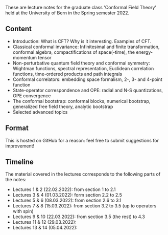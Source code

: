 These are lecture notes for the graduate class 'Conformal Field Theory' held at the University of Bern in the Spring semester 2022.

Content
-------

- Introduction: What is CFT? Why is it interesting. Examples of CFT.
- Classical conformal invariance: Infinitesimal and finite transformation, conformal algebra, compactifications of space(-time), the energy-momentum tensor
- Non-perturbative quantum field theory and conformal symmetry: Wightman functions, spectral representation, Euclidean correlation functions, time-ordered products and path integrals
- Conformal correlators: embedding space formalism, 2-, 3- and 4-point function
- State-operator correspondence and OPE: radial and N-S quantizations, OPE convergence
- The conformal bootstrap: conformal blocks, numerical bootstrap, generalized free field theory, analytic bootstrap
- Selected advanced topics

Format
------

This is hosted on GitHub for a reason: feel free to submit suggestions for improvement!


Timeline
--------

The material covered in the lectures corresponds to the following parts of the notes:
- Lectures 1 & 2 (22.02.2022): from section 1 to 2.1
- Lectures 3 & 4 (01.03.2022): form section 2.2 to 2.5
- Lectures 5 & 6 (08.03.2022): from section 2.6 to 3.1
- Lectures 7 & 8 (15.03.2022): from section 3.2 to 3.5 (up to operators with spin)
- Lectures 9 & 10 (22.03.2022): from section 3.5 (the rest) to 4.3
- Lectures 11 & 12 (29.03.2022): 
- Lectures 13 & 14 (05.04.2022): 

